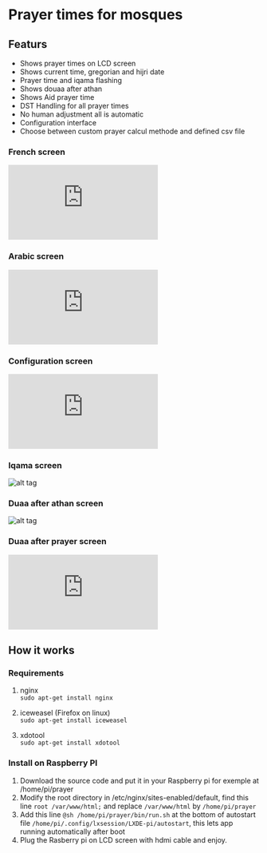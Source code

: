 # Prayer times for mosques ###

## Featurs

* Shows prayer times on LCD screen
* Shows current time, gregorian and hijri date
* Prayer time and iqama flashing
* Shows douaa after athan
* Shows Aid prayer time
* DST Handling for all prayer times
* No human adjustment all is automatic
* Configuration interface
* Choose between custom prayer calcul methode and defined csv file

### French screen
![alt tag](http://izf.synology.me/photo/webapi/thumb.php?api=SYNO.PhotoStation.Thumb&method=get&version=1&size=large&id=photo_c3896372616e20686f72616972657320707269c3a87265_6672656e63682e706e67&rotate_version=0&mtime=1488661668&SynoToken=qod69jke6bcs3f2rgigkigjd62)

### Arabic screen
![alt tag](http://izf.synology.me/photo/webapi/thumb.php?api=SYNO.PhotoStation.Thumb&method=get&version=1&size=large&id=photo_c3896372616e20686f72616972657320707269c3a87265_6172616269632e706e67&rotate_version=0&thumb_sig=2f766f6c756d65312f70686f746f2fc3896372616e20686f72616972657320707269c3a872652f6172616269632e706e67&mtime=1489238208&SynoToken=qod69jke6bcs3f2rgigkigjd62)

### Configuration screen
![alt tag](http://izf.synology.me/photo/webapi/thumb.php?api=SYNO.PhotoStation.Thumb&method=get&version=1&size=large&id=photo_c3896372616e20686f72616972657320707269c3a87265_636f6e6669677572652e706e67&rotate_version=0&thumb_sig=2f766f6c756d65312f70686f746f2fc3896372616e20686f72616972657320707269c3a872652f636f6e6669677572652e706e67&mtime=1488661663&SynoToken=qod69jke6bcs3f2rgigkigjd62)

### Iqama screen
![alt tag](http://priere.mosquee-houilles.fr/img/iqama.png)

### Duaa after athan screen
![alt tag](http://priere.mosquee-houilles.fr/img/douaa-after-athan.png)

### Duaa after prayer screen
![alt tag](http://izf.synology.me/photo/webapi/thumb.php?api=SYNO.PhotoStation.Thumb&method=get&version=1&size=large&id=photo_c3896372616e20686f72616972657320707269c3a87265_646f7561612d61667465722d7072617965722e706e67&rotate_version=0&thumb_sig=2f766f6c756d65312f70686f746f2fc3896372616e20686f72616972657320707269c3a872652f646f7561612d61667465722d7072617965722e706e67&mtime=1489237730&SynoToken=qod69jke6bcs3f2rgigkigjd62)

## How it works

### Requirements
1. nginx  
`sudo apt-get install nginx`

2. iceweasel (Firefox on linux)  
`sudo apt-get install iceweasel`

3. xdotool  
`sudo apt-get install xdotool`

### Install on Raspberry PI
1. Download the source code and put it in your Raspberry pi for exemple at /home/pi/prayer
2. Modify the root directory in /etc/nginx/sites-enabled/default, find this line `root /var/www/html;` and replace `/var/www/html` by `/home/pi/prayer`
3. Add this line `@sh /home/pi/prayer/bin/run.sh` at the bottom of autostart file `/home/pi/.config/lxsession/LXDE-pi/autostart`, this lets app running automatically after boot
4. Plug the Rasberry pi on LCD screen with hdmi cable and enjoy.